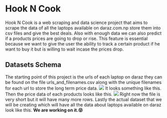 # Hook N Cook
Hook N Cook is a web scraping and data science project that aims to scrape the data of all the laptops available on daraz.com.np store them into csv files and give the best deals.
Also with enough data we can also predict if a products prices are going to drop or rise.
This feature is essential because we want to give the user the ability to track a certain product if he want to buy it but is willing to wait incase the prices drop.
## Datasets Schema
The starting point of this project is the urls of each laptop on daraz they can be found on the file urls_and_filenames.csv along with the unique filenames for each url to store the long term price data.
![](https://i.imgur.com/TNQzCBe.png)
It looks something like this.
Then the price data of each products looks like this.
![](https://i.imgur.com/Kdgh9do.png)
Right now the file is very short but it will have many more rows.
Lastly the actual dataset that we will be creating which will have all the data about laptops available on daraz look like this.
**We are working on it.😝**